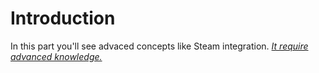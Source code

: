 # Introduction

In this part you'll see advaced concepts like Steam integration.
<u>*It require advanced knowledge.*</u>